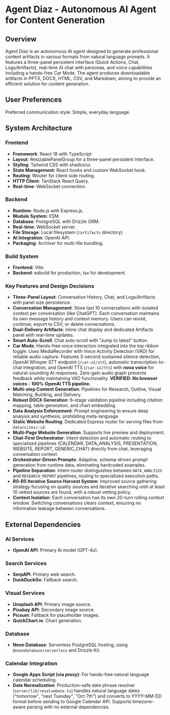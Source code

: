 # Agent Diaz - Autonomous AI Agent for Content Generation

## Overview
Agent Diaz is an autonomous AI agent designed to generate professional content artifacts in various formats from natural language prompts. It features a three-panel persistent interface (Quick Actions, Chat, Logs/Artifacts), real-time AI chat with personas, and voice capabilities including a hands-free Car Mode. The agent produces downloadable artifacts in PPTX, DOCX, HTML, CSV, and Markdown, aiming to provide an efficient solution for content generation.

## User Preferences
Preferred communication style: Simple, everyday language.

## System Architecture

### Frontend
- **Framework**: React 18 with TypeScript
- **Layout**: ResizablePanelGroup for a three-panel persistent interface.
- **Styling**: Tailwind CSS with shadcn/ui.
- **State Management**: React hooks and custom WebSocket hook.
- **Routing**: Wouter for client-side routing.
- **HTTP Client**: TanStack React Query.
- **Real-time**: WebSocket connection.

### Backend
- **Runtime**: Node.js with Express.js.
- **Module System**: ESM.
- **Database**: PostgreSQL with Drizzle ORM.
- **Real-time**: WebSocket server.
- **File Storage**: Local filesystem (`/artifacts` directory).
- **AI Integration**: OpenAI API.
- **Packaging**: Archiver for multi-file bundling.

### Build System
- **Frontend**: Vite.
- **Backend**: esbuild for production, tsx for development.

### Key Features and Design Decisions
- **Three-Panel Layout**: Conversation History, Chat, and Logs/Artifacts with panel size persistence.
- **Conversation Management**: Store last 10 conversations with isolated context per conversation (like ChatGPT). Each conversation maintains its own message history and context memory. Users can revisit, continue, export to CSV, or delete conversations.
- **Dual-Delivery Artifacts**: Inline chat display and dedicated Artifacts panel with real-time updates.
- **Smart Auto-Scroll**: Chat auto-scroll with "Jump to latest" button.
- **Car Mode**: Hands-free voice interaction integrated into the top ribbon toggle. Uses MediaRecorder with Voice Activity Detection (VAD) for reliable audio capture. Features 3-second sustained silence detection, OpenAI Whisper STT endpoint (`/car-v2/stt`), automatic transcription-to-chat integration, and OpenAI TTS (`/car-v2/tts`) with **nova voice** for natural-sounding AI responses. Zero-gain audio graph prevents feedback while maintaining VAD functionality. **VERIFIED: No browser voices - 100% OpenAI TTS pipeline.**
- **Multi-step Content Generation**: Pipelines for Research, Outline, Visual Matching, Building, and Delivery.
- **Robust DOCX Generation**: 6-stage validation pipeline including citation mapping, table generation, and chart embedding.
- **Data Analysis Enforcement**: Prompt engineering to ensure deep analysis and synthesis, prohibiting meta-language.
- **Static Website Routing**: Dedicated Express router for serving files from `data/sites/:id`.
- **Multi-Page Website Generation**: Supports live preview and deployment.
- **Chat-First Orchestrator**: Intent detection and automatic routing to specialized pipelines (CALENDAR, DATA_ANALYSIS, PRESENTATION, WEBSITE, REPORT, GENERIC_CHAT) directly from chat, leveraging conversation context.
- **Orchestrator-Driven Prompts**: Adaptive, schema-driven prompt generation from runtime data, eliminating hardcoded examples.
- **Pipeline Separation**: Intent router distinguishes between `DATA_ANALYSIS` and `RESEARCH_REPORT` pipelines, routing to specialized execution paths.
- **R0-R5 Iterative Source Harvest System**: Improved source gathering strategy focusing on quality sources and iterative searching until at least 10 vetted sources are found, with a robust vetting policy.
- **Context Isolation**: Each conversation has its own 20-turn rolling context window. Switching conversations clears context, ensuring no information leakage between conversations.

## External Dependencies

### AI Services
- **OpenAI API**: Primary AI model (GPT-4o).

### Search Services
- **SerpAPI**: Primary web search.
- **DuckDuckGo**: Fallback search.

### Visual Services
- **Unsplash API**: Primary image source.
- **Pixabay API**: Secondary image source.
- **Picsum**: Fallback for placeholder images.
- **QuickChart.io**: Chart generation.

### Database
- **Neon Database**: Serverless PostgreSQL hosting, using `@neondatabase/serverless` and Drizzle Kit.

### Calendar Integration
- **Google Apps Script (via proxy)**: For hands-free natural language calendar scheduling.
- **Date Normalization**: Production-safe date phrase resolver (`server/lib/resolveDate.ts`) handles natural language dates ("tomorrow", "next Tuesday", "Oct 7th") and converts to YYYY-MM-DD format before sending to Google Calendar API. Supports timezone-aware parsing with no external dependencies.